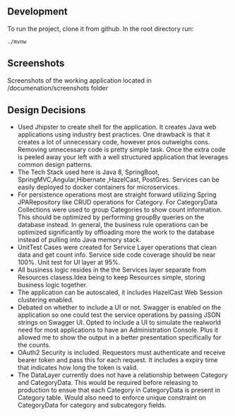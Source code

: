 ## Development

To run the project, clone it from github. In the root directory run:

    ./mvnw

## Screenshots
Screenshots of the working application located in /documenation/screenshots folder


## Design Decisions

* Used Jhipster to create shell for the application. It creates Java web applications using industry best practices. One drawback is that it creates a lot of unnecessary code, however pros outweighs cons. Removing unnecessary code is pretty simple task. Once the extra code is peeled away your left with a well structured application that leverages common design patterns.
* The Tech Stack used here is Java 8, SpringBoot, SpringMVC,Angular,Hibernate ,HazelCast, PostGres. Services can be easily deployed to docker containers for microservices.
* For persistence operations most are straight forward utilizing Spring JPARepository like CRUD operations for Category. For CategoryData Collections were used to group Categories to show count information. This should be optimized by performing groupBy queries on the database instead. In general, the business rule operations can be optimized significantly by offloading more the work to the database instead of pulling into Java memory stack.
* UnitTest Cases were created for Service Layer operations that clean data and get count info. Service side code coverage should be near 100%. Unit test for UI layer at 95%.
* All business logic resides in the the Services layer separate from Resources clasess.Idea being to keep Resources simple, storing business logic together.
*  The application can be autoscaled, it includes HazelCast Web Session clustering enabled.
*  Debated on whether to include a UI or not. Swagger is enabled on the application so one could test the service operations by passing JSON strings on Swagger UI. Opted to include a UI to simulate the realworld need for most applications to have an Administration Console. Plus it allowed me to show the output in a better presentation specifically for the counts.
*  OAuth2 Security is included. Requestors must authenticate and receive bearer token and pass this for each request. It includes a expiry time that indicates how long the token is valid.
* The DataLayer currently does not have a relationship between Category and CategoryData. This would be required before releasing to production to ensue that each Category in CategoryData is present in Category table. Would also need to enforce unique constraint on CategoryData for category and subcategory fields.
